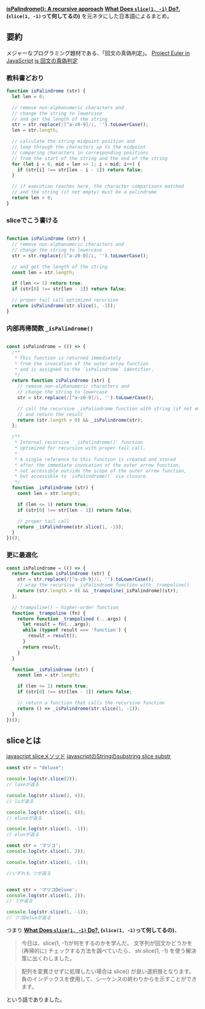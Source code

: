 **[isPalindrome(): A recursive approach](https://blog.logrocket.com/ispalindrome-a-recursive-approach/)**
**[What Does `slice(1, -1)` Do?](https://dev.to/cerchie/what-does-slice-1-1-do-3ad7), (`slice(1, -1)`って何してるの)**
を元ネタにした日本語によるまとめ。

## 要約
メジャーなプログラミング題材である、「回文の真偽判定」。
[Project Euler in JavaScript](https://sites.google.com/site/projecteulerinjavascript/home/problem-55)
[js 回文の真偽判定](https://qiita.com/may88seiji/items/4f6c28ca6f7cb04652aa)

### 教科書どおり
```js
function isPalindrome (str) {
  let len = 0;

  // remove non-alphanumeric characters and
  // change the string to lowercase
  // and get the length of the string
  str = str.replace(/[^a-z0-9]/i, '').toLowerCase();
  len = str.length;

  // calculate the string midpoint position and
  // loop through the characters up to the midpoint
  // comparing characters in corresponding positions
  // from the start of the string and the end of the string
  for (let i = 0, mid = len >> 1; i < mid; i++) {
    if (str[i] !== str[len - i - 1]) return false;
  }  

  // if execution reaches here, the character comparisons matched
  // and the string (if not empty) must be a palindrome
  return len > 0;
}

``` 

### sliceでこう書ける

```js

function isPalindrome (str) {
  // remove non-alphanumeric characters and
  // change the string to lowercase
  str = str.replace(/[^a-z0-9]/i, '').toLowerCase();

  // and get the length of the string
  const len = str.length;

  if (len <= 1) return true;
  if (str[0] !== str[len - 1]) return false;

  // proper tail call optimized recursion
  return isPalindrome(str.slice(1, -1));
}
```

### 内部再帰関数 `_isPalindrome()`

```js

const isPalindrome = (() => {
  /**
   * This function is returned immediately
   * from the invocation of the outer arrow function
   * and is assigned to the `isPalindrome` identifier.
   */
  return function isPalindrome (str) {
    // remove non-alphanumeric characters and
    // change the string to lowercase
    str = str.replace(/[^a-z0-9]/i, '').toLowerCase();

    // call the recursive _isPalindrome function with string (if not empty)
    // and return the result
    return (str.length > 0) && _isPalindrome(str);
  };

  /**
   * Internal recursive `_isPalindrome()` function
   * optimized for recursion with proper tail call.
   *
   * A single reference to this function is created and stored
   * after the immediate invocation of the outer arrow function,
   * not accessible outside the scope of the outer arrow function,
   * but accessible to `isPalindrome()` via closure.
   */
  function _isPalindrome (str) {
    const len = str.length;

    if (len <= 1) return true;
    if (str[0] !== str[len - 1]) return false;

    // proper tail call
    return _isPalindrome(str.slice(1, -1));
  }
})();
```

### 更に最適化
```js
const isPalindrome = (() => {
  return function isPalindrome (str) {
    str = str.replace(/[^a-z0-9]/i, '').toLowerCase();
    // wrap the recursive _isPalindrome function with _trampoline()
    return (str.length > 0) && _trampoline(_isPalindrome)(str);
  };

  // trampoline() — higher-order function
  function _trampoline (fn) {
    return function _trampolined (...args) {
      let result = fn(...args);
      while (typeof result === 'function') {
        result = result();
      }
      return result;
    }
  }

  function _isPalindrome (str) {
    const len = str.length;

    if (len <= 1) return true;
    if (str[0] !== str[len - 1]) return false;

    // return a function that calls the recursive function
    return () => _isPalindrome(str.slice(1, -1));
  }
})();

```


## sliceとは
[javascript sliceメソッド](https://qiita.com/iwao2010/items/8f47aa43aff80eefafd6) 
[javascriptのStringのsubstring slice substr](https://qiita.com/littlekbt/items/4a47f485391b6b45d96c)

```js
const str = "deluxe";

console.log(str.slice(2));
// luxeが返る

console.log(str.slice(2, 4));
// luが返る

console.log(str.slice(1, 6));
// eluxeが返る

console.log(str.slice(1, -1));
// eluxが返る
```


```js
const str = 'マツコ';
console.log(str.slice(1, 2));

console.log(str.slice(1, -1));

//いずれも ツが返る
```

```js

const str = 'マツコDeluxe';
console.log(str.slice(1, 2));
// ツが返る

console.log(str.slice(1, -1));
// ツコDeluxが返る
```

つまり **[What Does `slice(1, -1)` Do?](https://dev.to/cerchie/what-does-slice-1-1-do-3ad7), (`slice(1, -1)`って何してるの)**、

> 今日は、slice(1, -1)が何をするのかを学んだ。
> 文字列が回文かどうかを (再帰的に) チェックする方法を調べていたら、 str.slice(1, -1) を使う解決策に出くわしました。

> 配列を変異させずに処理したい場合は slice() が良い選択肢となります。
> 負のインデックスを使用して、シーケンスの終わりからを示すことができます。

という話でありました。
